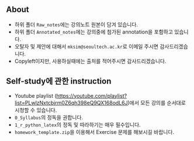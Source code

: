 ## About

+ 하위 폴더 `Raw_notes`에는 강의노트 원본이 담겨 있습니다.
+ 하위 폴더 `Annotated_notes`에는 강의중에 첨가된 annotation을 포함하고 있습니다. 
+ 오탈자 및 제안에 대해서 `mksim@seoultech.ac.kr`로 이메일 주시면 감사드리겠습니다.
+ Copyleft이지만, 사용하실때에는 출처를 적어주시면 감사드리겠습니다.

## Self-study에 관한 instruction

+ Youtube playlist (https://youtube.com/playlist?list=PLwlzNxtcbjrm0Z6qh398eQ9QX168odL6J)에서 모든 강의를 순서대로 시청할 수 있습니다.
+ `0_Syllabus`의 정독을 권합니다.
+ `1_r_python_latex`의 정독 및 따라하기는 매우 필수입니다.
+ `homework_template.zip`을 이용해서 Exercise 문제를 해보시길 바랍니다.
